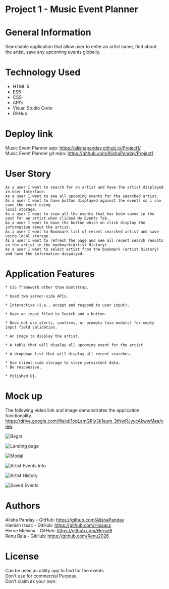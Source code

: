 # Project 1 - Music Event Planner

# General Information
Searchable application that allow user to enter an artist name, find about the artist, save 
any upcoming events globally. 

# Technology Used
* HTML 5
* ES6
* CSS
* API's
* Visual Studio Code
* GitHub

# Deploy link
Music Event Planner app: https://alishapanday.github.io/Project1/ <br  />
Music Event Planner git repo: https://github.com/AlishaPanday/Project1 <br  />

# User Story
```
As a user I want to search for an artist and have the artist displayed in User Interface.
As a user I want to see all upcoming events for the searched artist.
As a user I want to have button displayed against the events so i can save the event using
local storage.
As a user I want to view all the events that has been saved in the past for an artist when clicked My Events Tab.
As a user I want to have the button which on click display the information about the artist.
As a user I want to Bookmark list of recent searched artist and save using local storage. 
As a user I want to refresh the page and see all recent search results in the artist in the bookmark(Artist History)
As a user I want to select artist from the bookmark (artist history) and have the information dispalyed. 
```
# Application Features
```
* CSS framework other than Bootstrap.

* Used two server-side APIs.

* Interactive (i.e., accept and respond to user input).

* Have an input filed to Search and a button.

* Does not use alerts, confirms, or prompts (use modals) for empty input field validation.

* An image to display the artist.

* A table that will display all upcoming event for the artist.

* A dropdown list that will display all recent searches.

* Use client-side storage to store persistent data.
* Be responsive.

* Polished UI.

```

# Mock up
The following video link and image demonstrates the application functionality.
https://drive.google.com/file/d/1oqLamGRly3k1eum_3tNwRJyycAkwwMea/view 


![Begin](https://user-images.githubusercontent.com/72904217/103853798-e08ef780-50e9-11eb-9c9a-737c11b849ee.PNG)

![Landing page](https://user-images.githubusercontent.com/72904217/103853534-462eb400-50e9-11eb-8ffb-dc791222a688.PNG)

![Modal](https://user-images.githubusercontent.com/72904217/103853540-4b8bfe80-50e9-11eb-8c41-09d85e918537.PNG)

![Artist Events Info](https://user-images.githubusercontent.com/72904217/103853554-521a7600-50e9-11eb-8267-0734a4df7879.PNG)

![Artist History](https://user-images.githubusercontent.com/72904217/103853565-5b0b4780-50e9-11eb-848d-0ae5a7f2ab5c.PNG)

![Saved Events](https://user-images.githubusercontent.com/72904217/103853568-5e9ece80-50e9-11eb-9e65-9b4249360f2e.PNG)

# Authors

Alisha Panday - GitHub: https://github.com/AlishaPanday  <br  />
Hamish Issac  - GitHub: https://github.com/Hisaacs <br  />
Herve Melvina - GitHub: https://github.com/Herve8 <br  />
Renu Bala     - GitHub: https://github.com/Renu2026 <br  />

# License
Can be used as utility app to find for the events. <br  />
Don't use for commercial Purpose.  <br  />
Don't claim as your own. <br  />





